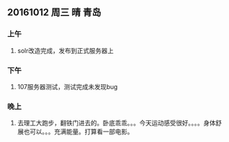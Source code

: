 ## 20161012 周三 晴 青岛

### 上午

1. solr改造完成，发布到正式服务器上

### 下午

1. 107服务器测试，测试完成未发现bug

### 晚上

1. 去理工大跑步，翻铁门进去的。卧底乖乖。。。今天运动感受很好。。。。身体舒展也可以。。。充满能量。打算看一部电影。 

